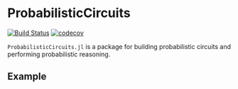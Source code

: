 # ProbabilisticCircuits
[![Build Status](https://travis-ci.org/trappmartin/ProbabilisticCircuits.jl.svg?branch=master)](https://travis-ci.org/trappmartin/ProbabilisticCircuits.jl)
[![codecov](https://codecov.io/gh/trappmartin/ProbabilisticCircuits.jl/branch/master/graph/badge.svg)](https://codecov.io/gh/trappmartin/ProbabilisticCircuits.jl)

`ProbabilisticCircuits.jl` is a package for building probabilistic circuits and performing probabilistic reasoning.

## Example
